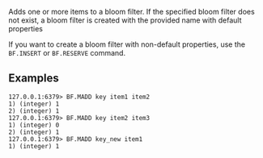 Adds one or more items to a bloom filter. If the specified bloom filter does not exist, a bloom filter is created with the provided name with default properties

If you want to create a bloom filter with non-default properties, use the `BF.INSERT` or `BF.RESERVE` command.

## Examples

```
127.0.0.1:6379> BF.MADD key item1 item2
1) (integer) 1
2) (integer) 1
127.0.0.1:6379> BF.MADD key item2 item3
1) (integer) 0
2) (integer) 1
127.0.0.1:6379> BF.MADD key_new item1
1) (integer) 1
```